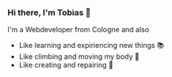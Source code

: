 ### Hi there, I'm Tobias 👋
I'm a Webdeveloper from Cologne and also
- Like learning and expiriencing new things :books:
- Like climbing and moving my body :monkey:
- Like creating and repairing :wrench:


<!--
**tsindek/tsindek** is a ✨ _special_ ✨ repository because its `README.md` (this file) appears on your GitHub profile.

Here are some ideas to get you started:

- 🔭 I’m currently working on ...
- 🌱 I’m currently learning ...
- 👯 I’m looking to collaborate on ...
- 🤔 I’m looking for help with ...
- 💬 Ask me about ...
- 📫 How to reach me: ...
- 😄 Pronouns: ...
- ⚡ Fun fact: ...
-->
